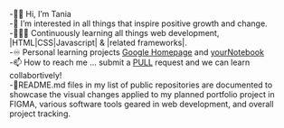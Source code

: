 -👋🏽 Hi, I’m Tania
<br>
-📔 I’m interested in all things that inspire positive growth and change.
<br>
-👩🏽‍🏫 Continuously learning all things web development, |HTML|CSS|Javascript| & |related frameworks|.
<br>
-♾️ Personal learning projects [Google Homepage](https://twodunlami.github.io/SearchClone/) and [yourNotebook](https://twodunlami.github.io/yourNotebook/)
<br>
-📫 How to reach me ... submit a [PULL](https://github.com/TWOdunlami) request and we can learn collabortively!
<br>
-📓README.md files in my list of public repositories are documented to showcase the visual changes applied to my planned portfolio project in FIGMA, various software tools geared in web development, and overall project tracking.

<!---
TWOdunlami/TWOdunlami is a ✨ special ✨ repository because its `README.md` (this file) appears on your GitHub profile.
You can click the Preview link to take a look at your changes.
--->
